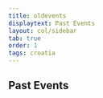 ```yaml
---
title: oldevents
displaytext: Past Events
layout: col/sidebar
tab: true
order: 1
tags: croatia
---
```


<!-- Template to Use
### Meeting Title Here
**Date:** <Date Here>

<blockquote>
  Meeting summary.
</blockquote>

**Speaker:**
<blockquote>
Speaker name and about.
</blockquote> -->

## Past Events
<br/> <br/>


